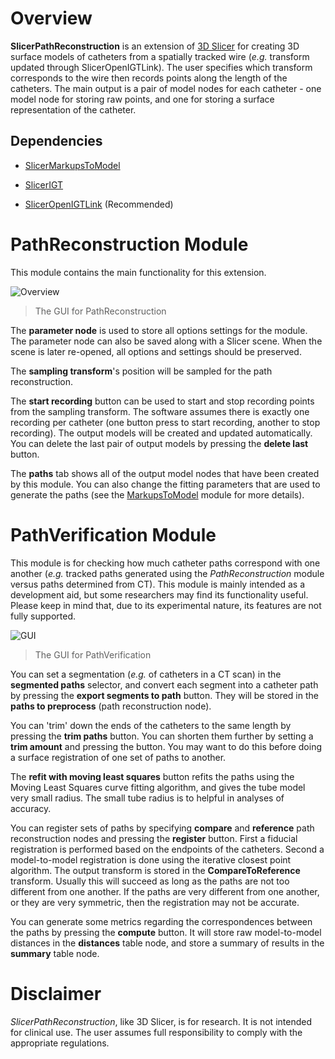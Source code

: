 # Overview

**SlicerPathReconstruction** is an extension of [3D Slicer](https://www.slicer.org/) for creating 3D surface models of catheters from a spatially tracked wire (*e.g.* transform updated through SlicerOpenIGTLink). The user specifies which transform corresponds to the wire then records points along the length of the catheters. The main output is a pair of model nodes for each catheter - one model node for storing raw points, and one for storing a surface representation of the catheter.

## Dependencies

- [SlicerMarkupsToModel](https://github.com/SlicerIGT/SlicerMarkupsToModel)

- [SlicerIGT](https://github.com/SlicerIGT)

- [SlicerOpenIGTLink](https://github.com/openigtlink/SlicerOpenIGTLink) (Recommended)

# PathReconstruction Module

This module contains the main functionality for this extension.

![Overview](https://raw.githubusercontent.com/SlicerIGT/SlicerPathReconstruction/master/Screenshots/PathReconstructionGUI.png?raw=true)
> The GUI for PathReconstruction

The **parameter node** is used to store all options settings for the module. The parameter node can also be saved along with a Slicer scene. When the scene is later re-opened, all options and settings should be preserved.

The **sampling transform**'s position will be sampled for the path reconstruction.

The **start recording** button can be used to start and stop recording points from the sampling transform. The software assumes there is exactly one recording per catheter (one button press to start recording, another to stop recording). The output models will be created and updated automatically. You can delete the last pair of output models by pressing the **delete last** button.

The **paths** tab shows all of the output model nodes that have been created by this module. You can also change the fitting parameters that are used to generate the paths (see the [MarkupsToModel](https://github.com/SlicerIGT/SlicerMarkupsToModel) module for more details).

# PathVerification Module

This module is for checking how much catheter paths correspond with one another (*e.g.* tracked paths generated using the *PathReconstruction* module versus paths determined from CT). This module is mainly intended as a development aid, but some researchers may find its functionality useful. Please keep in mind that, due to its experimental nature, its features are not fully supported.

![GUI](https://raw.githubusercontent.com/SlicerIGT/SlicerMarkupsToModel/master/Screenshots/PathVerificationGUI.png?raw=true)
> The GUI for PathVerification

You can set a segmentation (*e.g.* of catheters in a CT scan) in the **segmented paths** selector, and convert each segment into a catheter path by pressing the **export segments to path** button. They will be stored in the **paths to preprocess** (path reconstruction node).

You can 'trim' down the ends of the catheters to the same length by pressing the **trim paths** button. You can shorten them further by setting a **trim amount** and pressing the button. You may want to do this before doing a surface registration of one set of paths to another.

The **refit with moving least squares** button refits the paths using the Moving Least Squares curve fitting algorithm, and gives the tube model very small radius. The small tube radius is to helpful in analyses of accuracy.

You can register sets of paths by specifying **compare** and **reference** path reconstruction nodes and pressing the **register** button. First a fiducial registration is performed based on the endpoints of the catheters. Second a model-to-model registration is done using the iterative closest point algorithm. The output transform is stored in the **CompareToReference** transform. Usually this will succeed as long as the paths are not too different from one another. If the paths are very different from one another, or they are very symmetric, then the registration may not be accurate.

You can generate some metrics regarding the correspondences between the paths by pressing the **compute** button. It will store raw model-to-model distances in the **distances** table node, and store a summary of results in the **summary** table node.

# Disclaimer

*SlicerPathReconstruction*, like 3D Slicer, is for research. It is not intended for clinical use. The user assumes full responsibility to comply with the appropriate regulations.

